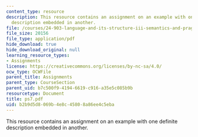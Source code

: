 ```yaml
---
content_type: resource
description: This resource contains an assignment on an example with one definite
  description embedded in another.
file: /courses/24-903-language-and-its-structure-iii-semantics-and-pragmatics-spring-2005/b2b9d5d8069b4e8c45808a86ee4c5eba_ps7.pdf
file_size: 20156
file_type: application/pdf
hide_download: true
hide_download_original: null
learning_resource_types:
- Assignments
license: https://creativecommons.org/licenses/by-nc-sa/4.0/
ocw_type: OCWFile
parent_title: Assignments
parent_type: CourseSection
parent_uid: b7c500f9-4194-6619-c916-a35e5c085b9b
resourcetype: Document
title: ps7.pdf
uid: b2b9d5d8-069b-4e8c-4580-8a86ee4c5eba
---
```

This resource contains an assignment on an example with one definite description embedded in another.